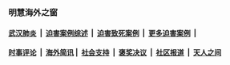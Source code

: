 
### 明慧海外之窗

####  [武汉肺炎](indexes/365.md?t=07181000) &nbsp;|&nbsp;  [迫害案例综述](indexes/328.md?t=07181000) &nbsp;|&nbsp; [迫害致死案例](indexes/277.md?t=07181000)  &nbsp;|&nbsp; [更多迫害案例](indexes/81.md?t=07181000)  &nbsp;|&nbsp; 
####  [时事评论](indexes/19.md?t=07181000) &nbsp;|&nbsp; [海外简讯](indexes/245.md?t=07181000)&nbsp;|&nbsp;  [社会支持](indexes/140.md?t=07181000) &nbsp;|&nbsp; [褒奖决议](indexes/282.md?t=07181000) &nbsp;|&nbsp; [社区报道](indexes/91.md?t=07181000)  &nbsp;|&nbsp; [天人之间](indexes/78.md?t=07181000) 

